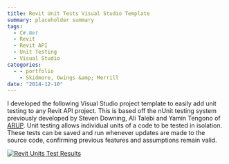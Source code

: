 ```yaml
---
title: Revit Unit Tests Visual Studio Template
summary: placeholder summary
tags:
  - C#.Net
  - Revit
  - Revit API
  - Unit Testing
  - Visual Studio
categories:
  - - portfolio
    - Skidmore, Owings &amp; Merrill
date: "2014-12-10"
---
```


I developed the following Visual Studio project template to easily add unit testing to any Revit API project. This is based off the nUnit testing system previously developed by Steven Downing, Ali Talebi and Yamin Tengono of [ARUP](http://thebuildingcoder.typepad.com/blog/2013/07/revit-add-in-unit-testing.html). Unit testing allows individual units of a code to be tested in isolation. These tests can be saved and run whenever updates are made to the source code, confirming previous features and assumptions remain valid.

[![Revit Units Test Results](http://www.ericanastas.com/wp-content/uploads/2015/07/Revit-Units-Test-Results-636x586.png)](Revit-Units-Test-Results.png)
